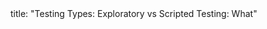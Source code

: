 <frontmatter>
title: "Testing Types: Exploratory vs Scripted Testing: What"
</frontmatter>

<include src="unit-inPage-asFlat.md" boilerplate />
